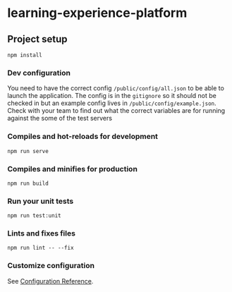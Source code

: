 # learning-experience-platform

## Project setup
```
npm install
```

### Dev configuration
You need to have the correct config `/public/config/all.json` to be able to launch the application. The config is in the `gitignore` so it should not be checked in but an example config lives in `/public/config/example.json`. Check with your team to find out what the correct variables are for running against the some of the test servers

### Compiles and hot-reloads for development
```
npm run serve
```

### Compiles and minifies for production
```
npm run build
```

### Run your unit tests
```
npm run test:unit
```

### Lints and fixes files
```
npm run lint -- --fix
```

### Customize configuration
See [Configuration Reference](https://cli.vuejs.org/config/).
